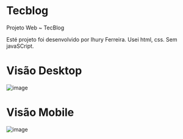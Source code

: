 # Tecblog
Projeto Web ~ TecBlog

Esté projeto foi desenvolvido por Ihury Ferreira.
Usei html, css. Sem javaSCript.

# Visão Desktop
![image](https://user-images.githubusercontent.com/82301009/169851024-d70269d9-f57f-48af-925a-ded9eba82c2b.png)

# Visão Mobile
![image](https://user-images.githubusercontent.com/82301009/169853209-612daada-90fa-4aa0-8506-8d7589624a4a.png)

